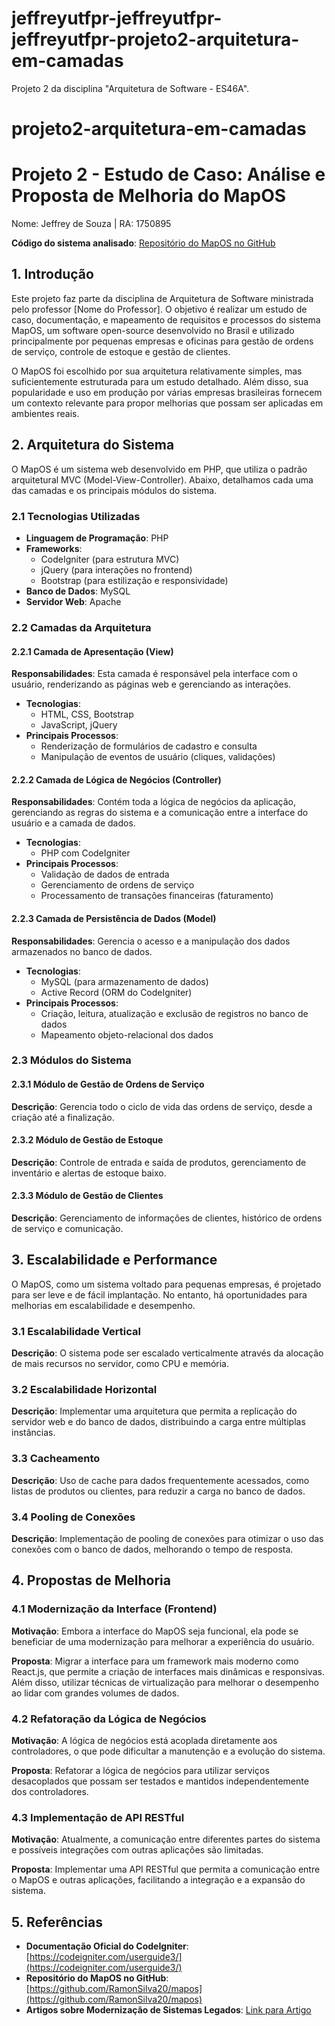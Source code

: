 # jeffreyutfpr-jeffreyutfpr-jeffreyutfpr-projeto2-arquitetura-em-camadas
Projeto 2 da disciplina "Arquitetura de Software - ES46A".

# projeto2-arquitetura-em-camadas

# Projeto 2 - Estudo de Caso: Análise e Proposta de Melhoria do MapOS

Nome: Jeffrey de Souza | RA: 1750895

**Código do sistema analisado**: [Repositório do MapOS no GitHub](https://github.com/RamonSilva20/mapos)

## 1. Introdução

Este projeto faz parte da disciplina de Arquitetura de Software ministrada pelo professor [Nome do Professor]. O objetivo é realizar um estudo de caso, documentação, e mapeamento de requisitos e processos do sistema MapOS, um software open-source desenvolvido no Brasil e utilizado principalmente por pequenas empresas e oficinas para gestão de ordens de serviço, controle de estoque e gestão de clientes.

O MapOS foi escolhido por sua arquitetura relativamente simples, mas suficientemente estruturada para um estudo detalhado. Além disso, sua popularidade e uso em produção por várias empresas brasileiras fornecem um contexto relevante para propor melhorias que possam ser aplicadas em ambientes reais.

## 2. Arquitetura do Sistema

O MapOS é um sistema web desenvolvido em PHP, que utiliza o padrão arquitetural MVC (Model-View-Controller). Abaixo, detalhamos cada uma das camadas e os principais módulos do sistema.

### 2.1 Tecnologias Utilizadas

- **Linguagem de Programação**: PHP
- **Frameworks**:
  - CodeIgniter (para estrutura MVC)
  - jQuery (para interações no frontend)
  - Bootstrap (para estilização e responsividade)
- **Banco de Dados**: MySQL
- **Servidor Web**: Apache

### 2.2 Camadas da Arquitetura

#### 2.2.1 Camada de Apresentação (View)

**Responsabilidades**: Esta camada é responsável pela interface com o usuário, renderizando as páginas web e gerenciando as interações.

- **Tecnologias**:
  - HTML, CSS, Bootstrap
  - JavaScript, jQuery
- **Principais Processos**:
  - Renderização de formulários de cadastro e consulta
  - Manipulação de eventos de usuário (cliques, validações)

#### 2.2.2 Camada de Lógica de Negócios (Controller)

**Responsabilidades**: Contém toda a lógica de negócios da aplicação, gerenciando as regras do sistema e a comunicação entre a interface do usuário e a camada de dados.

- **Tecnologias**:
  - PHP com CodeIgniter
- **Principais Processos**:
  - Validação de dados de entrada
  - Gerenciamento de ordens de serviço
  - Processamento de transações financeiras (faturamento)

#### 2.2.3 Camada de Persistência de Dados (Model)

**Responsabilidades**: Gerencia o acesso e a manipulação dos dados armazenados no banco de dados.

- **Tecnologias**:
  - MySQL (para armazenamento de dados)
  - Active Record (ORM do CodeIgniter)
- **Principais Processos**:
  - Criação, leitura, atualização e exclusão de registros no banco de dados
  - Mapeamento objeto-relacional dos dados

### 2.3 Módulos do Sistema

#### 2.3.1 Módulo de Gestão de Ordens de Serviço

**Descrição**: Gerencia todo o ciclo de vida das ordens de serviço, desde a criação até a finalização.

#### 2.3.2 Módulo de Gestão de Estoque

**Descrição**: Controle de entrada e saída de produtos, gerenciamento de inventário e alertas de estoque baixo.

#### 2.3.3 Módulo de Gestão de Clientes

**Descrição**: Gerenciamento de informações de clientes, histórico de ordens de serviço e comunicação.

## 3. Escalabilidade e Performance

O MapOS, como um sistema voltado para pequenas empresas, é projetado para ser leve e de fácil implantação. No entanto, há oportunidades para melhorias em escalabilidade e desempenho.

### 3.1 Escalabilidade Vertical

**Descrição**: O sistema pode ser escalado verticalmente através da alocação de mais recursos no servidor, como CPU e memória.

### 3.2 Escalabilidade Horizontal

**Descrição**: Implementar uma arquitetura que permita a replicação do servidor web e do banco de dados, distribuindo a carga entre múltiplas instâncias.

### 3.3 Cacheamento

**Descrição**: Uso de cache para dados frequentemente acessados, como listas de produtos ou clientes, para reduzir a carga no banco de dados.

### 3.4 Pooling de Conexões

**Descrição**: Implementação de pooling de conexões para otimizar o uso das conexões com o banco de dados, melhorando o tempo de resposta.

## 4. Propostas de Melhoria

### 4.1 Modernização da Interface (Frontend)

**Motivação**: Embora a interface do MapOS seja funcional, ela pode se beneficiar de uma modernização para melhorar a experiência do usuário.

**Proposta**: Migrar a interface para um framework mais moderno como React.js, que permite a criação de interfaces mais dinâmicas e responsivas. Além disso, utilizar técnicas de virtualização para melhorar o desempenho ao lidar com grandes volumes de dados.

### 4.2 Refatoração da Lógica de Negócios

**Motivação**: A lógica de negócios está acoplada diretamente aos controladores, o que pode dificultar a manutenção e a evolução do sistema.

**Proposta**: Refatorar a lógica de negócios para utilizar serviços desacoplados que possam ser testados e mantidos independentemente dos controladores.

### 4.3 Implementação de API RESTful

**Motivação**: Atualmente, a comunicação entre diferentes partes do sistema e possíveis integrações com outras aplicações são limitadas.

**Proposta**: Implementar uma API RESTful que permita a comunicação entre o MapOS e outras aplicações, facilitando a integração e a expansão do sistema.

## 5. Referências

- **Documentação Oficial do CodeIgniter**: [https://codeigniter.com/userguide3/](https://codeigniter.com/userguide3/)
- **Repositório do MapOS no GitHub**: [https://github.com/RamonSilva20/mapos](https://github.com/RamonSilva20/mapos)
- **Artigos sobre Modernização de Sistemas Legados**: [Link para Artigo](https://www.objective.com.br/insights/modernizacao-de-sistemas-legados/)
